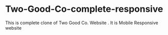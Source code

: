 # Two-Good-Co-complete-responsive
This is complete clone of Two Good Co. Website . It is Mobile Responsive website
